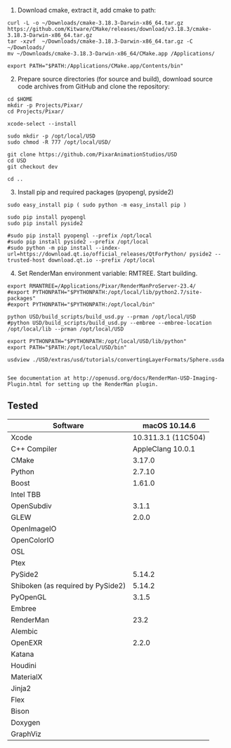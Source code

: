1) Download cmake, extract it, add cmake to path:
```
curl -L -o ~/Downloads/cmake-3.18.3-Darwin-x86_64.tar.gz https://github.com/Kitware/CMake/releases/download/v3.18.3/cmake-3.18.3-Darwin-x86_64.tar.gz
tar -xzvf  ~/Downloads/cmake-3.18.3-Darwin-x86_64.tar.gz -C ~/Downloads/
mv ~/Downloads/cmake-3.18.3-Darwin-x86_64/CMake.app /Applications/

export PATH="$PATH:/Applications/CMake.app/Contents/bin"
```

2) Prepare source directories (for source and build), download source code archives from GitHub and clone the repository:
```terminal
cd $HOME
mkdir -p Projects/Pixar/
cd Projects/Pixar/

xcode-select --install

sudo mkdir -p /opt/local/USD
sudo chmod -R 777 /opt/local/USD/

git clone https://github.com/PixarAnimationStudios/USD
cd USD
git checkout dev

cd ..
```

3) Install pip and required packages (pyopengl, pyside2)
```terminal
sudo easy_install pip ( sudo python -m easy_install pip )

sudo pip install pyopengl
sudo pip install pyside2

#sudo pip install pyopengl --prefix /opt/local
#sudo pip install pyside2 --prefix /opt/local
#sudo python -m pip install --index-url=https://download.qt.io/official_releases/QtForPython/ pyside2 --trusted-host download.qt.io --prefix /opt/local
```

4) Set RenderMan environment variable: RMTREE. Start building.
```terminal
export RMANTREE=/Applications/Pixar/RenderManProServer-23.4/
#export PYTHONPATH="$PYTHONPATH:/opt/local/lib/python2.7/site-packages"
#export PYTHONPATH="$PYTHONPATH:/opt/local/bin"

python USD/build_scripts/build_usd.py --prman /opt/local/USD
#python USD/build_scripts/build_usd.py --embree --embree-location /opt/local/lib --prman /opt/local/USD

export PYTHONPATH="$PYTHONPATH:/opt/local/USD/lib/python"
export PATH="$PATH:/opt/local/USD/bin"

usdview ./USD/extras/usd/tutorials/convertingLayerFormats/Sphere.usda


See documentation at http://openusd.org/docs/RenderMan-USD-Imaging-Plugin.html for setting up the RenderMan plugin.
```


## Tested

| Software      | macOS 10.14.6 |
| ------------- | ------------- |
| Xcode         | 10.311.3.1 (11C504) |
| C++ Compiler  | AppleClang 10.0.1 |
| CMake         | 3.17.0        |
| Python        | 2.7.10        |
| Boost         | 1.61.0        |
| Intel TBB     |               |
| OpenSubdiv    | 3.1.1         |
| GLEW          | 2.0.0         |
| OpenImageIO   |               |
| OpenColorIO   |               |
| OSL           |               |
| Ptex          |               |
| PySide2       | 5.14.2        |
| Shiboken (as required by PySide2) | 5.14.2        |
| PyOpenGL      | 3.1.5         |
| Embree        |               |
| RenderMan     | 23.2          |
| Alembic       |               |
| OpenEXR       | 2.2.0         |
| Katana        |               |
| Houdini       |               |
| MaterialX     |               |
| Jinja2        |               |
| Flex          |               |
| Bison         |               |
| Doxygen       |               |
| GraphViz      |               |
